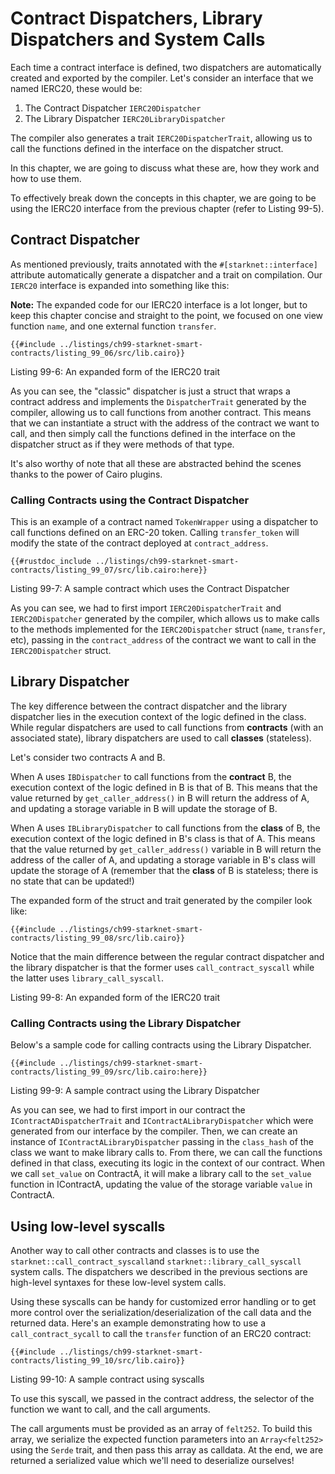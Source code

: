 # Contract Dispatchers, Library Dispatchers and System Calls

Each time a contract interface is defined, two dispatchers are automatically created and exported by the compiler. Let's consider an interface that we named IERC20, these would be:

1. The Contract Dispatcher `IERC20Dispatcher`
2. The Library Dispatcher `IERC20LibraryDispatcher`

The compiler also generates a trait `IERC20DispatcherTrait`, allowing us to call the functions defined in the interface on the dispatcher struct.

In this chapter, we are going to discuss what these are, how they work and how to use them.

To effectively break down the concepts in this chapter, we are going to be using the IERC20 interface from the previous chapter (refer to Listing 99-5).

## Contract Dispatcher

As mentioned previously, traits annotated with the `#[starknet::interface]` attribute automatically generate a dispatcher and a trait on compilation.
Our `IERC20` interface is expanded into something like this:

**Note:** The expanded code for our IERC20 interface is a lot longer, but to keep this chapter concise and straight to the point, we focused on one view function `name`, and one external function `transfer`.

```rust,noplayground
{{#include ../listings/ch99-starknet-smart-contracts/listing_99_06/src/lib.cairo}}
```

<span class="caption">Listing 99-6: An expanded form of the IERC20 trait</span>

As you can see, the "classic" dispatcher is just a struct that wraps a contract address and implements the `DispatcherTrait` generated by the compiler, allowing us to call functions from another contract. This means that we can instantiate a struct with the address of the contract we want to call, and then simply call the functions defined in the interface on the dispatcher struct as if they were methods of that type.

It's also worthy of note that all these are abstracted behind the scenes thanks to the power of Cairo plugins.

### Calling Contracts using the Contract Dispatcher

This is an example of a contract named `TokenWrapper` using a dispatcher to call functions defined on an ERC-20 token. Calling `transfer_token` will modify the state of the contract deployed at `contract_address`.

```rust,noplayground
{{#rustdoc_include ../listings/ch99-starknet-smart-contracts/listing_99_07/src/lib.cairo:here}}
```

<span class="caption">Listing 99-7: A sample contract which uses the Contract Dispatcher</span>

As you can see, we had to first import `IERC20DispatcherTrait` and `IERC20Dispatcher` generated by the compiler, which allows us to make calls to the methods implemented for the `IERC20Dispatcher` struct (`name`, `transfer`, etc), passing in the `contract_address` of the contract we want to call in the `IERC20Dispatcher` struct.

## Library Dispatcher

The key difference between the contract dispatcher and the library dispatcher lies in the execution context of the logic defined in the class. While regular dispatchers are used to call functions from **contracts** (with an associated state), library dispatchers are used to call **classes** (stateless).

Let's consider two contracts A and B.

When A uses `IBDispatcher` to call functions from the **contract** B, the execution context of the logic defined in B is that of B. This means that the value returned by `get_caller_address()` in B will return the address of A, and updating a storage variable in B will update the storage of B.

When A uses `IBLibraryDispatcher` to call functions from the **class** of B, the execution context of the logic defined in B's class is that of A. This means that the value returned by `get_caller_address()` variable in B will return the address of the caller of A, and updating a storage variable in B's class will update the storage of A (remember that the **class** of B is stateless; there is no state that can be updated!)

The expanded form of the struct and trait generated by the compiler look like:

```rust,noplayground
{{#include ../listings/ch99-starknet-smart-contracts/listing_99_08/src/lib.cairo}}
```

Notice that the main difference between the regular contract dispatcher and the library dispatcher is that the former uses `call_contract_syscall` while the latter uses `library_call_syscall`.

<span class="caption">Listing 99-8: An expanded form of the IERC20 trait</span>

### Calling Contracts using the Library Dispatcher

Below's a sample code for calling contracts using the Library Dispatcher.

```rust,noplayground
{{#include ../listings/ch99-starknet-smart-contracts/listing_99_09/src/lib.cairo:here}}
```

<span class="caption">Listing 99-9: A sample contract using the Library Dispatcher</span>

As you can see, we had to first import in our contract the `IContractADispatcherTrait` and `IContractALibraryDispatcher` which were generated from our interface by the compiler. Then, we can create an instance of `IContractALibraryDispatcher` passing in the `class_hash` of the class we want to make library calls to. From there, we can call the functions defined in that class, executing its logic in the context of our contract. When we call `set_value` on ContractA, it will make a library call to the `set_value` function in IContractA, updating the value of the storage variable `value` in ContractA.

## Using low-level syscalls

Another way to call other contracts and classes is to use the `starknet::call_contract_syscall`and `starknet::library_call_syscall` system calls. The dispatchers we described in the previous sections are high-level syntaxes for these low-level system calls.

Using these syscalls can be handy for customized error handling or to get more control over the serialization/deserialization of the call data and the returned data. Here's an example demonstrating how to use a `call_contract_sycall` to call the `transfer` function of an ERC20 contract:

```rust,noplayground
{{#include ../listings/ch99-starknet-smart-contracts/listing_99_10/src/lib.cairo}}
```

<span class="caption">Listing 99-10: A sample contract using syscalls</span>

To use this syscall, we passed in the contract address, the selector of the function we want to call, and the call arguments.

The call arguments must be provided as an array of `felt252`. To build this array, we serialize the expected function parameters into an `Array<felt252>` using the `Serde` trait, and then pass this array as calldata. At the end, we are returned a serialized value which we'll need to deserialize ourselves!

